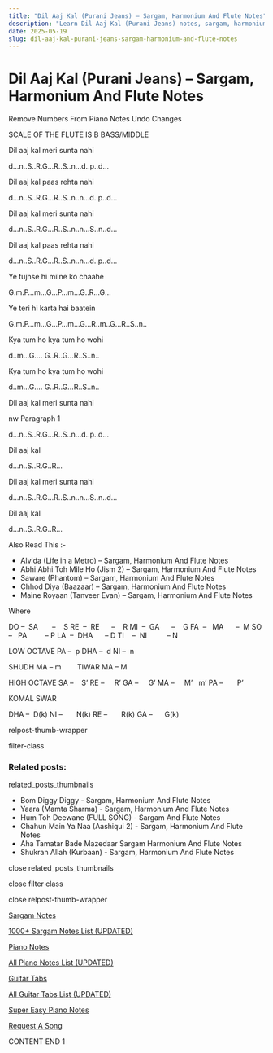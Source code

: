 ```yaml
---
title: "Dil Aaj Kal (Purani Jeans) – Sargam, Harmonium And Flute Notes"
description: "Learn Dil Aaj Kal (Purani Jeans) notes, sargam, harmonium notations and flute notes. Easy step-by-step tutorial for beginners."
date: 2025-05-19
slug: dil-aaj-kal-purani-jeans-sargam-harmonium-and-flute-notes
---
```


# Dil Aaj Kal (Purani Jeans) – Sargam, Harmonium And Flute Notes

Remove Numbers From Piano Notes
Undo Changes

SCALE OF THE FLUTE IS B BASS/MIDDLE

Dil aaj kal meri sunta nahi

d…n..S..R.G…R..S..n…d..p..d…

Dil aaj kal paas rehta nahi

d…n..S..R.G…R..S..n..n…d..p..d…

Dil aaj kal meri sunta nahi

d…n..S..R.G…R..S..n..n…S..n..d…

Dil aaj kal paas rehta nahi

d…n..S..R.G…R..S..n..n…d..p..d…

Ye tujhse hi milne ko chaahe

G.m.P…m…G…P…m…G..R…G…

Ye teri hi karta hai baatein

G.m.P…m…G…P…m…G…R..m..G…R..S..n..

Kya tum ho kya tum ho wohi

d..m…G…. G..R..G…R..S..n..

Kya tum ho kya tum ho wohi

d..m…G…. G..R..G…R..S..n..

Dil aaj kal meri sunta nahi

nw Paragraph 1

d…n..S..R.G…R..S..n…d..p..d…

Dil aaj kal

d…n..S..R.G..R…

Dil aaj kal meri sunta nahi

d…n..S..R.G…R..S..n..n…S..n..d…

Dil aaj kal

d…n..S..R.G..R…

Also Read This :-

* Alvida (Life in a Metro) – Sargam, Harmonium And Flute Notes
* Abhi Abhi Toh Mile Ho (Jism 2) – Sargam, Harmonium And Flute Notes
* Saware (Phantom) – Sargam, Harmonium And Flute Notes
* Chhod Diya (Baazaar) – Sargam, Harmonium And Flute Notes
* Maine Royaan (Tanveer Evan) – Sargam, Harmonium And Flute Notes

Where

DO –  SA       –    S
RE  –  RE      –    R
MI  –  GA      –    G
FA  –   MA      –  M
SO  –   PA         – P
LA  –  DHA      – D
TI    –  NI          – N

LOW OCTAVE
PA –  p
DHA –  d
NI –  n

SHUDH MA – m        TIWAR MA – M

HIGH OCTAVE
SA –    S’
RE –     R’
GA –     G’
MA –     M’   m’
PA –       P’

KOMAL SWAR

DHA –  D(k)
NI –       N(k)
RE –       R(k)
GA –      G(k)

relpost-thumb-wrapper

filter-class

### Related posts:

related_posts_thumbnails

* Bom Diggy Diggy - Sargam, Harmonium And Flute Notes
* Yaara (Mamta Sharma) - Sargam, Harmonium And Flute Notes
* Hum Toh Deewane (FULL SONG) - Sargam And Flute Notes
* Chahun Main Ya Naa (Aashiqui 2) - Sargam, Harmonium And Flute Notes
* Aha Tamatar Bade Mazedaar Sargam Harmonium And Flute Notes
* Shukran Allah (Kurbaan) - Sargam, Harmonium And Flute Notes

close related_posts_thumbnails

close filter class

close relpost-thumb-wrapper

[Sargam Notes](/sargam-notes.html)

[1000+ Sargam Notes List (UPDATED)](/all-songs-list-sargam-notes.html)

[Piano Notes](/piano-notes.html)

[All Piano Notes List (UPDATED)](/all-songs-list-piano-notes.html)

[Guitar Tabs](/guitar-tabs.html)

[All Guitar Tabs List (UPDATED)](/all-songs-list-guitar-tabs.html)

[Super Easy Piano Notes](https://studywall.in/)

[Request A Song](/request-a-song.html)

CONTENT END 1

